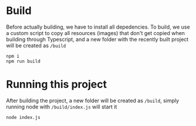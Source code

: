 # Build
  Before actually building, we have to install all depedencies. 
  To build, we use a custom script to copy all resources (images) that don't get copied when building through Typescript, and a new folder with the recently built project will be created as ```/build```
```
npm i
npm run build
```

# Running this project
  After building the project, a new folder will be created as ```/build```, simply running node with ```/build/index.js``` will start it
```
node index.js
```
 
